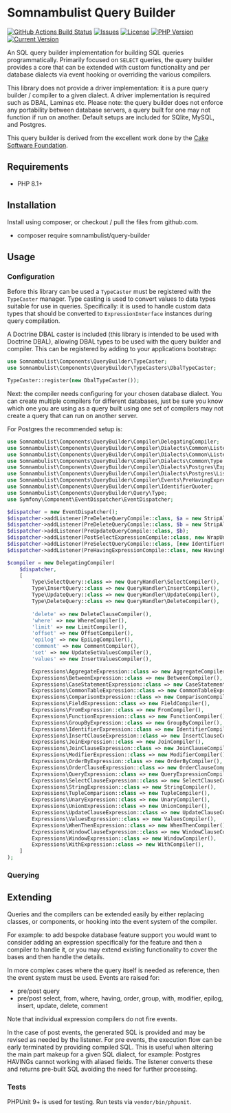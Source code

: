# Somnambulist Query Builder

[![GitHub Actions Build Status](https://img.shields.io/github/workflow/status/somnambulist-tech/query-builder/tests?logo=github)](https://github.com/somnambulist-tech/query-builder/actions?query=workflow%3Atests)
[![Issues](https://img.shields.io/github/issues/somnambulist-tech/query-builder?logo=github)](https://github.com/somnambulist-tech/query-builder/issues)
[![License](https://img.shields.io/github/license/somnambulist-tech/query-builder?logo=github)](https://github.com/somnambulist-tech/query-builder/blob/main/LICENSE)
[![PHP Version](https://img.shields.io/packagist/php-v/somnambulist/query-builder?logo=php&logoColor=white)](https://packagist.org/packages/somnambulist/query-builder)
[![Current Version](https://img.shields.io/packagist/v/somnambulist/query-builder?logo=packagist&logoColor=white)](https://packagist.org/packages/somnambulist/query-builder)

An SQL query builder implementation for building SQL queries programmatically. Primarily focused
on `SELECT` queries, the query builder provides a core that can be extended with custom functionality
and per database dialects via event hooking or overriding the various compilers.

This library does not provide a driver implementation: it is a pure query builder / compiler to a
given dialect. A driver implementation is required such as DBAL, Laminas etc. Please note: the
query builder does not enforce any portability between database servers, a query built for one may
not function if run on another. Default setups are included for SQlite, MySQL, and Postgres.

This query builder is derived from the excellent work done by the [Cake Software Foundation](https://github.com/cakephp/database).

## Requirements

 * PHP 8.1+

## Installation

Install using composer, or checkout / pull the files from github.com.

 * composer require somnambulist/query-builder

## Usage

### Configuration

Before this library can be used a `TypeCaster` must be registered with the `TypeCaster` manager. Type casting
is used to convert values to data types suitable for use in queries. Specifically: it is used to handle
custom data types that should be converted to `ExpressionInterface` instances during query compilation.

A Doctrine DBAL caster is included (this library is intended to be used with Doctrine DBAL), allowing DBAL types
to be used with the query builder and compiler. This can be registered by adding to your applications bootstrap:

```php
use Somnambulist\Components\QueryBuilder\TypeCaster;
use Somnambulist\Components\QueryBuilder\TypeCasters\DbalTypeCaster;

TypeCaster::register(new DbalTypeCaster());
```

Next: the compiler needs configuring for your chosen database dialect. You can create multiple compilers for
different databases, just be sure you know which one you are using as a query built using one set of
compilers may not create a query that can run on another server.

For Postgres the recommended setup is:

```php
use Somnambulist\Components\QueryBuilder\Compiler\DelegatingCompiler;
use Somnambulist\Components\QueryBuilder\Compiler\Dialects\Common\Listeners\StripAliasesFromDeleteFrom;
use Somnambulist\Components\QueryBuilder\Compiler\Dialects\Common\Listeners\StripAliasesFromConditions;
use Somnambulist\Components\QueryBuilder\Compiler\Dialects\Common\Type as QueryHandler;
use Somnambulist\Components\QueryBuilder\Compiler\Dialects\Postgres\Expressions\HavingCompiler;
use Somnambulist\Components\QueryBuilder\Compiler\Dialects\Postgres\Listeners\HavingPreProcessor;
use Somnambulist\Components\QueryBuilder\Compiler\Events\PreHavingExpressionCompile;
use Somnambulist\Components\QueryBuilder\Compiler\IdentifierQuoter;
use Somnambulist\Components\QueryBuilder\Query\Type;
use Symfony\Component\EventDispatcher\EventDispatcher;

$dispatcher = new EventDispatcher();
$dispatcher->addListener(PreDeleteQueryCompile::class, $a = new StripAliasesFromDeleteFrom());
$dispatcher->addListener(PreDeleteQueryCompile::class, $b = new StripAliasesFromConditions());
$dispatcher->addListener(PreUpdateQueryCompile::class, $b);
$dispatcher->addListener(PostSelectExpressionCompile::class, new WrapUnionSelectClauses());
$dispatcher->addListener(PreSelectQueryCompile::class, [new IdentifierQuoter('"', '"'), 'quote']);
$dispatcher->addListener(PreHavingExpressionCompile::class, new HavingPreProcessor());

$compiler = new DelegatingCompiler(
    $dispatcher,
    [
        Type\SelectQuery::class => new QueryHandler\SelectCompiler(),
        Type\InsertQuery::class => new QueryHandler\InsertCompiler(),
        Type\UpdateQuery::class => new QueryHandler\UpdateCompiler(),
        Type\DeleteQuery::class => new QueryHandler\DeleteCompiler(),
        
        'delete' => new DeleteClauseCompiler(),
        'where' => new WhereCompiler(),
        'limit' => new LimitCompiler(),
        'offset' => new OffsetCompiler(),
        'epilog' => new EpiLogCompiler(),
        'comment' => new CommentCompiler(),
        'set' => new UpdateSetValuesCompiler(),
        'values' => new InsertValuesCompiler(),

        Expressions\AggregateExpression::class => new AggregateCompiler(),
        Expressions\BetweenExpression::class => new BetweenCompiler(),
        Expressions\CaseStatementExpression::class => new CaseStatementCompiler(),
        Expressions\CommonTableExpression::class => new CommonTableExpressionCompiler(),
        Expressions\ComparisonExpression::class => new ComparisonCompiler(),
        Expressions\FieldExpression::class => new FieldCompiler(),
        Expressions\FromExpression::class => new FromCompiler(),
        Expressions\FunctionExpression::class => new FunctionCompiler(),
        Expressions\GroupByExpression::class => new GroupByCompiler(),
        Expressions\IdentifierExpression::class => new IdentifierCompiler(),
        Expressions\InsertClauseExpression::class => new InsertClauseCompiler(),
        Expressions\JoinExpression::class => new JoinCompiler(),
        Expressions\JoinClauseExpression::class => new JoinClauseCompiler(),
        Expressions\ModifierExpression::class => new ModifierCompiler(),
        Expressions\OrderByExpression::class => new OrderByCompiler(),
        Expressions\OrderClauseExpression::class => new OrderClauseCompiler(),
        Expressions\QueryExpression::class => new QueryExpressionCompiler(),
        Expressions\SelectClauseExpression::class => new SelectClauseCompiler(),
        Expressions\StringExpression::class => new StringCompiler(),
        Expressions\TupleComparison::class => new TupleCompiler(),
        Expressions\UnaryExpression::class => new UnaryCompiler(),
        Expressions\UnionExpression::class => new UnionCompiler(),
        Expressions\UpdateClauseExpression::class => new UpdateClauseCompiler(),
        Expressions\ValuesExpression::class => new ValuesCompiler(),
        Expressions\WhenThenExpression::class => new WhenThenCompiler(),
        Expressions\WindowClauseExpression::class => new WindowClauseCompiler(),
        Expressions\WindowExpression::class => new WindowCompiler(),
        Expressions\WithExpression::class => new WithCompiler(),
    ]
);
```

### Querying

## Extending

Queries and the compilers can be extended easily by either replacing classes, or components, or hooking into the
event system of the compiler.

For example: to add bespoke database feature support you would want to consider adding an expression specifically
for the feature and then a compiler to handle it, or you may extend existing functionality to cover the bases
and then handle the details.

In more complex cases where the query itself is needed as reference, then the event system must be used. Events
are raised for:

 * pre/post query
 * pre/post select, from, where, having, order, group, with, modifier, epilog, insert, update, delete, comment

Note that individual expression compilers do not fire events.

In the case of post events, the generated SQL is provided and may be revised as needed by the listener.
For pre events, the execution flow can be early terminated by providing compiled SQL. This is useful when
altering the main part makeup for a given SQL dialect, for example: Postgres HAVINGs cannot working with
aliased fields. The listener converts these and returns pre-built SQL avoiding the need for further
processing.

### Tests

PHPUnit 9+ is used for testing. Run tests via `vendor/bin/phpunit`.
